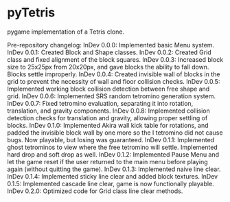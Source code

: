# pyTetris
pygame implementation of a Tetris clone.

Pre-repository changelog:
InDev 0.0.0: Implemented basic Menu system.
InDev 0.0.1: Created Block and Shape classes.
InDev 0.0.2: Created Grid class and fixed alignment of the block squares.
InDev 0.0.3: Increased block size to 25x25px from 20x20px, and gave blocks the ability to fall down. Blocks settle improperly.
InDev 0.0.4: Created invisible wall of blocks in the grid to prevent the necessity of wall and floor collision checks.
InDev 0.0.5: Implemented working block collision detection between free shape and grid.
InDev 0.0.6: Implemented SRS random tetromino generation system.
InDev 0.0.7: Fixed tetromino evaluation, separating it into rotation, translation, and gravity components.
InDev 0.0.8: Implemented collision detection checks for translation and gravity, allowing proper settling of blocks.
InDev 0.1.0: Implemented Akira wall kick table for rotations, and padded the invisible block wall by one more so the I tetromino did not cause bugs. Now playable, but losing was guaranteed.
InDev 0.1.1: Implemented ghost tetrominos to view where the free tetromino will settle. Implemented hard drop and soft drop as well.
InDev 0.1.2: Implemented Pause Menu and let the game reset if the user returned to the main menu before playing again (without quitting the game).
InDev 0.1.3: Implemented naive line clear.
InDev 0.1.4: Implemented sticky line clear and added block textures.
InDev 0.1.5: Implemented cascade line clear, game is now functionally playable.
InDev 0.2.0: Optimized code for Grid class line clear methods.
